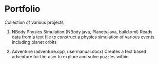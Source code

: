 # Portfolio
Collection of various projects

1. NBody Physics Simulation (NBody.java, Planets.java, build.xml)
   Reads data from a text file to construct a physics simulation of various events including planet orbits
   
2. Adventure (adventure.cpp, usermanual.docx)
   Creates a text based adventure for the user to explore and solve puzzles within
